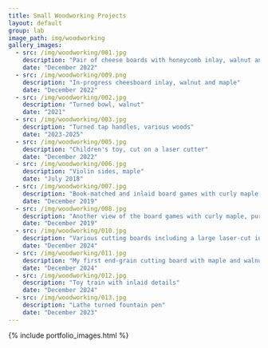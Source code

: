 ```yaml
---
title: Small Woodworking Projects
layout: default
group: lab
image_path: img/woodworking
gallery_images:
  - src: /img/woodworking/001.jpg
    description: "Pair of cheese boards with honeycomb inlay, walnut and maple"
    date: "December 2022"
  - src: /img/woodworking/009.png
    description: "In-progress cheesboard inlay, walnut and maple"
    date: "December 2022"
  - src: /img/woodworking/002.jpg
    description: "Turned bowl, walnut"
    date: "2021"
  - src: /img/woodworking/003.jpg
    description: "Turned tap handles, various woods"
    date: "2023-2025"
  - src: /img/woodworking/005.jpg
    description: "Children's toy, cut on a laser cutter"
    date: "December 2022"
  - src: /img/woodworking/006.jpg
    description: "Violin sides, maple"
    date: "July 2018"
  - src: /img/woodworking/007.jpg
    description: "Book-matched and inlaid board games with curly maple, purple heart, and wenge"
    date: "December 2019"
  - src: /img/woodworking/008.jpg
    description: "Another view of the board games with curly maple, purple heart, and wenge"
    date: "December 2019"
  - src: /img/woodworking/010.jpg
    description: "Various cutting boards including a large laser-cut inlay with walnut, maple, and purple heart"
    date: "December 2024"
  - src: /img/woodworking/011.jpg
    description: "My first end-grain cutting board with maple and walnut"
    date: "December 2024"
  - src: /img/woodworking/012.jpg
    description: "Toy train with inlaid details"
    date: "December 2024"
  - src: /img/woodworking/013.jpg
    description: "Lathe turned fountain pen"
    date: "December 2023"
---
```


{% include portfolio_images.html %}

